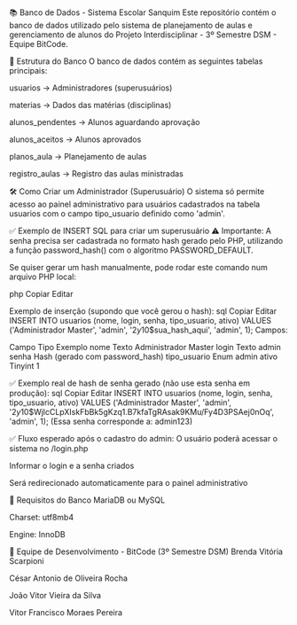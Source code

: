 📚 Banco de Dados - Sistema Escolar Sanquim
Este repositório contém o banco de dados utilizado pelo sistema de planejamento de aulas e gerenciamento de alunos do Projeto Interdisciplinar - 3º Semestre DSM - Equipe BitCode.

📌 Estrutura do Banco
O banco de dados contém as seguintes tabelas principais:

usuarios → Administradores (superusuários)

materias → Dados das matérias (disciplinas)

alunos_pendentes → Alunos aguardando aprovação

alunos_aceitos → Alunos aprovados

planos_aula → Planejamento de aulas

registro_aulas → Registro das aulas ministradas

🛠 Como Criar um Administrador (Superusuário)
O sistema só permite acesso ao painel administrativo para usuários cadastrados na tabela usuarios com o campo tipo_usuario definido como 'admin'.

✅ Exemplo de INSERT SQL para criar um superusuário
⚠ Importante:
A senha precisa ser cadastrada no formato hash gerado pelo PHP, utilizando a função password_hash() com o algoritmo PASSWORD_DEFAULT.

Se quiser gerar um hash manualmente, pode rodar este comando num arquivo PHP local:

php
Copiar
Editar
<?php
echo password_hash('sua_senha_aqui', PASSWORD_DEFAULT);
?>
Exemplo de inserção (supondo que você gerou o hash):
sql
Copiar
Editar
INSERT INTO usuarios (nome, login, senha, tipo_usuario, ativo)
VALUES ('Administrador Master', 'admin', '$2y$10$sua_hash_aqui', 'admin', 1);
Campos:

Campo	Tipo	Exemplo
nome	Texto	Administrador Master
login	Texto	admin
senha	Hash	(gerado com password_hash)
tipo_usuario	Enum	admin
ativo	Tinyint	1

✅ Exemplo real de hash de senha gerado (não use esta senha em produção):
sql
Copiar
Editar
INSERT INTO usuarios (nome, login, senha, tipo_usuario, ativo)
VALUES ('Administrador Master', 'admin', '$2y$10$WjlcCLpXIskFbBk5gKzq1.B7kfaTgRAsak9KMu/Fy4D3PSAej0nOq', 'admin', 1);
(Essa senha corresponde a: admin123)

✅ Fluxo esperado após o cadastro do admin:
O usuário poderá acessar o sistema no /login.php

Informar o login e a senha criados

Será redirecionado automaticamente para o painel administrativo

💾 Requisitos do Banco
MariaDB ou MySQL

Charset: utf8mb4

Engine: InnoDB

👥 Equipe de Desenvolvimento - BitCode (3º Semestre DSM)
Brenda Vitória Scarpioni

César Antonio de Oliveira Rocha

João Vitor Vieira da Silva

Vitor Francisco Moraes Pereira